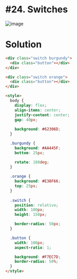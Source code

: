 # #24. Switches
![image](https://user-images.githubusercontent.com/88684972/198842352-2c4ebe70-b04a-4bf6-8eb4-03bce9ce3083.png)

# Solution
```html
<div class="switch burgundy">
  <div class="button"></div>
</div>

<div class="switch orange">
  <div class="button"></div>
</div>

<style>
  body {
    display: flex;
    align-items: center;
    justify-content: center;
    gap: 40px;
    
    background: #62306D;
  }

  .burgundy {
    background: #AA445F;
    bottom: 25px;

    rotate: 180deg;
  }
  
  .orange { 
    background: #E38F66;
    top: 25px;
  }
  
  .switch {
    position: relative;
    width: 100px;
    height: 150px;

    border-radius: 50px;
  }

  .button {
    width: 100px;
    aspect-ratio: 1;

    background: #F7EC7D;
    border-radius: 50%;
  }
</style>
```

